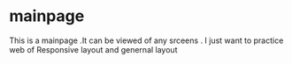 # mainpage
This is a mainpage .It can be viewed of any srceens .
I just want to practice web of  Responsive layout and genernal layout
